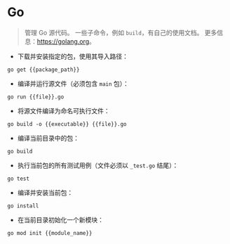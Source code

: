 # Go

> 管理 Go 源代码。
> 一些子命令，例如 `build`，有自己的使用文档。
> 更多信息：<https://golang.org>。

- 下载并安装指定的包，使用其导入路径：

`go get {{package_path}}`

- 编译并运行源文件（必须包含 `main` 包）：

`go run {{file}}.go`

- 将源文件编译为命名可执行文件：

`go build -o {{executable}} {{file}}.go`

- 编译当前目录中的包：

`go build`

- 执行当前包的所有测试用例（文件必须以 `_test.go` 结尾）：

`go test`

- 编译并安装当前包：

`go install`

- 在当前目录初始化一个新模块：

`go mod init {{module_name}}`